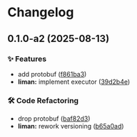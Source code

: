 # Changelog

## 0.1.0-a2 (2025-08-13)


### ✨ Features

* add protobuf ([f861ba3](https://github.com/gurobokum/liman/commit/f861ba3133d70ddc2ce083427c5b955a4f736d8f))
* **liman:** implement executor ([39d2b4e](https://github.com/gurobokum/liman/commit/39d2b4ec7b393e73e0b9dc1bc1bd981125df6928))


### 🛠 Code Refactoring

* drop protobuf ([baf82d3](https://github.com/gurobokum/liman/commit/baf82d36c7fe936895eef3e2ab2aa3be541796bd))
* **liman:** rework versioning ([b65a0ad](https://github.com/gurobokum/liman/commit/b65a0ad055fcf651e3bef501aaae3c4b8553ad54))
